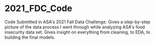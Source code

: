 # 2021_FDC_Code
Code Submitted in ASA's 2021 Fall Data Challenge.
Gives a step-by-step picture of the data process I went through while analyzing ASA's food insecurity data set.  Gives insight on everything from cleaning, to EDA,
to building the final models.
